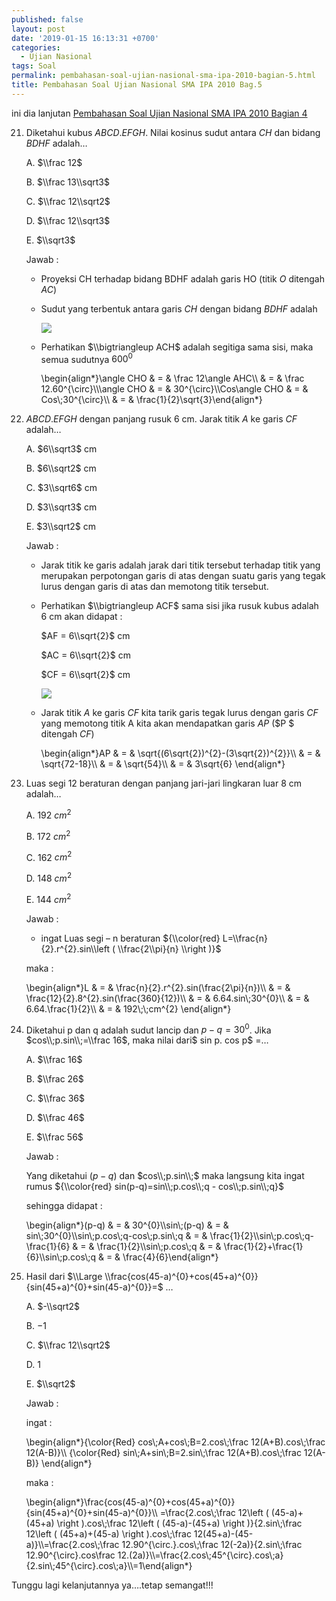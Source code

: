```yaml
---
published: false
layout: post
date: '2019-01-15 16:13:31 +0700'
categories:
  - Ujian Nasional
tags: Soal
permalink: pembahasan-soal-ujian-nasional-sma-ipa-2010-bagian-5.html
title: Pembahasan Soal Ujian Nasional SMA IPA 2010 Bag.5
---
```

ini dia lanjutan [Pembahasan Soal Ujian Nasional SMA IPA 2010 Bagian 4]({{site.baseurl}}/pembahasan-soal-ujian-nasional-sma-ipa-2010-bagian-4.html)

21. Diketahui kubus $ABCD.EFGH$. Nilai kosinus sudut antara $CH$ dan bidang $BDHF$ adalah…
    
    A. $\\frac 12$
    
    B. $\\frac 13\\sqrt3$
    
    C. $\\frac 12\\sqrt2$
    
    D. $\\frac 12\\sqrt3$
    
    E. $\\sqrt3$
    
    Jawab :
    
    *   Proyeksi CH terhadap bidang BDHF adalah garis HO (titik $O$ ditengah $AC$)
    *   Sudut yang terbentuk antara garis $CH$ dengan bidang $BDHF$ adalah
        
        ![](http://www.meetmath.com/media/posts/19/responsive/kubus-xs.jpg)
    *   Perhatikan $\\bigtriangleup ACH$ adalah segitiga sama sisi, maka semua sudutnya $600^0$
        
        \\begin{align\*}\\angle CHO & = & \\frac 12\\angle AHC\\\\ & = & \\frac 12.60^{\\circ}\\\\\\angle CHO & = & 30^{\\circ}\\\\Cos\\angle CHO & = & Cos\\;30^{\\circ}\\\\ & = & \\frac{1}{2}\\sqrt{3}\\end{align\*}
        
22. $ABCD.EFGH$ dengan panjang rusuk 6 cm. Jarak titik $A$ ke garis $CF$ adalah…
    
    A. $6\\sqrt3$ cm
    
    B. $6\\sqrt2$ cm
    
    C. $3\\sqrt6$ cm
    
    D. $3\\sqrt3$ cm
    
    E. $3\\sqrt2$ cm
    
    Jawab :
    
    *   Jarak titik ke garis adalah jarak dari titik tersebut terhadap titik yang merupakan perpotongan garis di atas dengan suatu garis yang tegak lurus dengan garis di atas dan memotong titik tersebut.
        
    *   Perhatikan $\\bigtriangleup ACF$ sama sisi jika rusuk kubus adalah 6 cm akan didapat :
        
        $AF = 6\\sqrt{2}$ cm
        
        $AC = 6\\sqrt{2}$ cm
        
        $CF = 6\\sqrt{2}$ cm
        
        ![](http://www.meetmath.com/media/posts/19/responsive/kubus2-xs.jpg)
    *   Jarak titik $A$ ke garis $CF$ kita tarik garis tegak lurus dengan garis $CF$ yang memotong titik A kita akan mendapatkan garis $AP$ ($P $ ditengah $CF$)
        
        \\begin{align\*}AP & = & \\sqrt{(6\\sqrt{2})^{2}-(3\\sqrt{2})^{2}}\\\\ & = & \\sqrt{72-18}\\\\ & = & \\sqrt{54}\\\\ & = & 3\\sqrt{6} \\end{align\*}
        
23. Luas segi 12 beraturan dengan panjang jari-jari lingkaran luar 8 cm adalah…
    
    A. 192 $cm^2$
    
    B. 172 $cm^2$
    
    C. 162 $cm^2$
    
    D. 148 $cm^2$
    
    E. 144 $cm^2$
    
    Jawab :
    
    *   ingat Luas segi – n beraturan ${\\color{red} L=\\frac{n}{2}.r^{2}.sin\\left ( \\frac{2\\pi}{n} \\right )}$
    
    maka :
    
    \\begin{align\*}L & = & \\frac{n}{2}.r^{2}.sin(\\frac{2\\pi}{n})\\\\ & = & \\frac{12}{2}.8^{2}.sin(\\frac{360}{12})\\\\ & = & 6.64.sin\\;30^{0}\\\\ & = & 6.64.\\frac{1}{2}\\\\ & = & 192\\;\\;cm^{2} \\end{align\*}
    
24. Diketahui p dan q adalah sudut lancip dan $p-q=30^0$. Jika $cos\\;p.sin\\;=\\frac 16$, maka nilai dari$ sin p. cos p$ =…
    
    A. $\\frac 16$
    
    B. $\\frac 26$
    
    C. $\\frac 36$
    
    D. $\\frac 46$
    
    E. $\\frac 56$
    
    Jawab :
    
    Yang diketahui $(p-q)$ dan $cos\\;p.sin\\;$ maka langsung kita ingat rumus ${\\color{red} sin(p-q)=sin\\;p.cos\\;q - cos\\;p.sin\\;q}$
    
    sehingga didapat :
    
    \\begin{align\*}(p-q) & = & 30^{0}\\\\sin\\;(p-q) & = & sin\\;30^{0}\\\\sin\\;p.cos\\;q-cos\\;p.sin\\;q & = & \\frac{1}{2}\\\\sin\\;p.cos\\;q-\\frac{1}{6} & = & \\frac{1}{2}\\\\sin\\;p.cos\\;q & = & \\frac{1}{2}+\\frac{1}{6}\\\\sin\\;p.cos\\;q & = & \\frac{4}{6}\\end{align\*}
    
25. Hasil dari $\\Large \\frac{cos(45-a)^{0}+cos(45+a)^{0}}{sin(45+a)^{0}+sin(45-a)^{0}}=$ …
    
    A. $-\\sqrt2$
    
    B. $-1$
    
    C. $\\frac 12\\sqrt2$
    
    D. $1$
    
    E. $\\sqrt2$
    
    Jawab :
    
    ingat :
    
    \\begin{align\*}{\\color{Red} cos\\;A+cos\\;B=2.cos\\;\\frac 12(A+B).cos\\;\\frac 12(A-B)}\\\\ {\\color{Red} sin\\;A+sin\\;B=2.sin\\;\\frac 12(A+B).cos\\;\\frac 12(A-B)} \\end{align\*}
    
    maka :
    
    \\begin{align\*}\\frac{cos(45-a)^{0}+cos(45+a)^{0}}{sin(45+a)^{0}+sin(45-a)^{0}}\\\\ =\\frac{2.cos\\;\\frac 12\\left ( (45-a)+(45+a) \\right ).cos\\;\\frac 12\\left ( (45-a)-(45+a) \\right )}{2.sin\\;\\frac 12\\left ( (45+a)+(45-a) \\right ).cos\\;\\frac 12(45+a)-(45-a)}\\\\=\\frac{2.cos\\;\\frac 12.90^{\\circ.}.cos\\;\\frac 12(-2a)}{2.sin\\;\\frac 12.90^{\\circ}.cos\\frac 12.(2a)}\\\\=\\frac{2.cos\\;45^{\\circ}.cos\\;a}{2.sin\\;45^{\\circ}.cos\\;a}\\\\=1\\end{align\*}
    

Tunggu lagi kelanjutannya ya….tetap semangat!!!